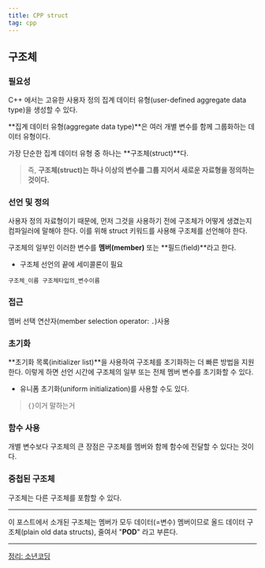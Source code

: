 ```yaml
---
title: CPP struct
tag: cpp
---
```






## 구조체

### 필요성

C++ 에서는 고유한 사용자 정의 집계 데이터 유형(user-defined aggregate data type)을 생성할 수 있다. 

**집계 데이터 유형(aggregate data type)**은 여러 개별 변수를 함께 그룹화하는 데이터 유형이다. 

가장 단순한 집계 데이터 유형 중 하나는 **구조체(struct)**다.  

> 즉, **구조체(struct)는 하나 이상의 변수를 그룹 지어서 새로운 자료형을 정의하는 것이다.**



### 선언 및 정의

사용자 정의 자료형이기 때문에, 먼저 그것을 사용하기 전에 구조체가 어떻게 생겼는지 컴파일러에 말해야 한다. 이를 위해 struct 키워드를 사용해 구조체를 선언해야 한다.

구조체의 일부인 이러한 변수를 **멤버(member)** 또는 **필드(field)**라고 한다.

+ 구조체 선언의 끝에 세미콜론이 필요

```
구조체_이름 구조체타입의_변수이름
```

  

### 접근

멤버 선택 연산자(member selection operator: `.`)사용

  

### 초기화

**초기화 목록(initializer list)**을 사용하여 구조체를 초기화하는 더 빠른 방법을 지원한다. 이렇게 하면 선언 시간에 구조체의 일부 또는 전체 멤버 변수를 초기화할 수 있다.

+ 유니폼 초기화(uniform initialization)를 사용할 수도 있다.

> `{}`이거 말하는거

  

### 함수 사용

개별 변수보다 구조체의 큰 장점은 구조체를 멤버와 함께 함수에 전달할 수 있다는 것이다.

### 중첩된 구조체

구조체는 다른 구조체를 포함할 수 있다.

---

이 포스트에서 소개된 구조체는 멤버가 모두 데이터(=변수) 멤버이므로 올드 데이터 구조체(plain old data structs), 줄여서 "**POD**" 라고 부른다.

---

[정리: 소년코딩](https://boycoding.tistory.com/183)









